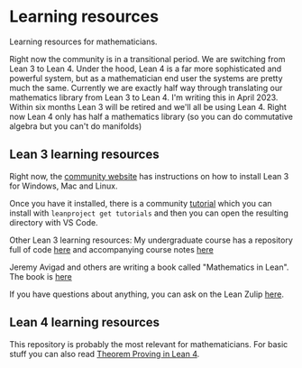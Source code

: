 # Learning resources

Learning resources for mathematicians.

Right now the community is in a transitional period. We are switching
from Lean 3 to Lean 4. Under the hood, Lean 4 is a far more sophisticated
and powerful system, but as a mathematician end user the systems are
pretty much the same. Currently we are exactly half way through translating our mathematics library from Lean 3 to Lean 4. I'm writing this in April 2023. Within six months Lean 3 will be retired and we'll all be using Lean 4. Right now Lean 4 only has half a mathematics library (so you can do commutative algebra but you can't do manifolds)

## Lean 3 learning resources

Right now, the [community website](https://leanprover-community.github.io) has instructions on how to install Lean 3 for Windows, Mac and Linux.

Once you have it installed, there is a community [tutorial](https://github.com/leanprover-community/tutorials) which you can install with `leanproject get tutorials` and then you can open the resulting directory with VS Code.

Other Lean 3 learning resources: My undergraduate course has a repository full of code [here](https://github.com/ImperialCollegeLondon/formalising-mathematics-2023) and accompanying course notes [here](https://www.ma.imperial.ac.uk/~buzzard/xena/formalising-mathematics-2023/)

Jeremy Avigad and others are writing a book called "Mathematics in Lean". The book is [here](https://leanprover-community.github.io/mathematics_in_lean/)

If you have questions about anything, you can ask on the Lean Zulip [here](leanprover.zulipchat.com).

## Lean 4 learning resources

This repository is probably the most relevant for mathematicians. For
basic stuff you can also read [Theorem Proving in Lean 4](https://leanprover.github.io/theorem_proving_in_lean4/).
